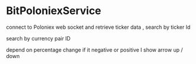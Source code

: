 # BitPoloniexService
connect to Poloniex web socket and retrieve ticker data , search by ticker Id

search by currency pair ID 

depend on percentage change if it negative or positive I show arrow up / down
